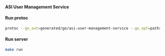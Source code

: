 #### ASI User Management Service

#### Run protoc
```bash
protoc --go_out=generated/go/asi-user-management-service --go_opt=paths=source_relative --go-grpc_out=generated/go/asi-user-management-service --go-grpc_opt=paths=source_relative proto/user.proto
```

#### Run server
```bash
make run
```